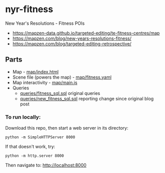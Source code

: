 # nyr-fitness
New Year's Resolutions - Fitness POIs

* https://mapzen-data.github.io/targeted-editing/te-fitness-centres/map
* https://mapzen.com/blog/new-years-resolutions-fitness/
* https://mapzen.com/blog/targeted-editing-retrospective/

## Parts

* Map - [map/index.html](map/index.html)
* Scene file (powers the map) - [map/fitness.yaml](map/fitness.yaml)
* Map interactivity - [map/main.js](map/main.js)
* Queries
	* [queries/fitness_sql.sql](https://github.com/mapzen-data/targeted-editing/blob/gh-pages/queries/fitness_sql.sql) original queries
	* [queries/new_fitness_sql.sql](https://github.com/mapzen-data/targeted-editing/blob/gh-pages/queries/new_fitness_sql.sql)  reporting change since original blog post


### To run locally:

Download this repo, then start a web server in its directory:

    python -m SimpleHTTPServer 8000
    
If that doesn't work, try:

    python -m http.server 8000
    
Then navigate to: [http://localhost:8000](http://localhost:8000)
